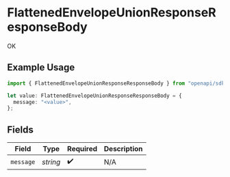 # FlattenedEnvelopeUnionResponseResponseBody

OK

## Example Usage

```typescript
import { FlattenedEnvelopeUnionResponseResponseBody } from "openapi/sdk/models/operations";

let value: FlattenedEnvelopeUnionResponseResponseBody = {
  message: "<value>",
};
```

## Fields

| Field              | Type               | Required           | Description        |
| ------------------ | ------------------ | ------------------ | ------------------ |
| `message`          | *string*           | :heavy_check_mark: | N/A                |
